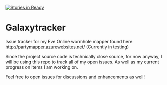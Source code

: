 [![Stories in Ready](https://badge.waffle.io/w9jds/Galaxytracker.png?label=ready&title=Ready)](https://waffle.io/w9jds/Galaxytracker)
# Galaxytracker
Issue tracker for my Eve Online wormhole mapper found here: http://partymapper.azurewebsites.net/ (Currently in testing)

Since the project source code is technically close source, for now anyway, I will be using this repo to track all of my open issues. As well as my current progress on items I am working on.

Feel free to open issues for discussions and enhancements as well!
